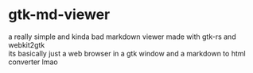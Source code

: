 # gtk-md-viewer
a really simple and kinda bad markdown viewer made with gtk-rs and webkit2gtk  
its basically just a web browser in a gtk window and a markdown to html converter lmao
